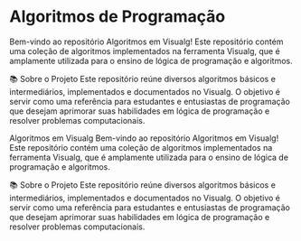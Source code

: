 # Algoritmos de Programação

Bem-vindo ao repositório Algoritmos em Visualg! Este repositório contém uma coleção de algoritmos implementados na ferramenta Visualg, 
que é amplamente utilizada para o ensino de lógica de programação e algoritmos.

📚 Sobre o Projeto
Este repositório reúne diversos algoritmos básicos e intermediários, implementados e documentados no Visualg. 
O objetivo é servir como uma referência para estudantes e entusiastas de programação que desejam aprimorar suas habilidades em lógica de programação e resolver problemas computacionais.

Algoritmos em Visualg
Bem-vindo ao repositório Algoritmos em Visualg! Este repositório contém uma coleção de algoritmos implementados na ferramenta Visualg, 
que é amplamente utilizada para o ensino de lógica de programação e algoritmos.

📚 Sobre o Projeto
Este repositório reúne diversos algoritmos básicos e intermediários, implementados e documentados no Visualg. 
O objetivo é servir como uma referência para estudantes e entusiastas de programação que desejam aprimorar suas habilidades em lógica de programação e resolver problemas computacionais.
